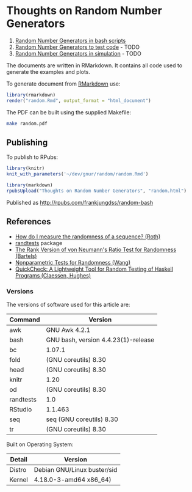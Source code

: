 # Thoughts on Random Number Generators

1. [Random Number Generators in bash scripts](./random.Rmd)
2. [Random Number Generators to test code](./code.Rmd) - TODO
3. [Random Number Generators in simulation](./simulate.Rmd) - TODO

The documents are written in RMarkdown. It contains all code used to generate
the examples and plots.

To generate document from [RMarkdown](https://rmarkdown.rstudio.com/) use:

```r
library(rmarkdown)
render("random.Rmd", output_format = "html_document")
```

The PDF can be built using the supplied Makefile:

```bash
make random.pdf
```

## Publishing

To publish to RPubs:

```r
library(knitr)
knit_with_parameters('~/dev/gnur/random/random.Rmd')

library(markdown)
rpubsUpload("Thoughts on Random Number Generators", "random.html")
```

Published as http://rpubs.com/frankjungdss/random-bash

## References

* [How do I measure the randomness of a
sequence? (Roth)](https://www.quora.com/How-do-I-measure-the-randomness-of-a-sequence)
* [randtests](https://cran.r-project.org/web/packages/randtests/randtests.pdf)
  package
* [The Rank Version of von Neumann's Ratio Test for Randomness (Bartels)](https://www.researchgate.net/publication/230639951_The_Rank_Version_of_von_Neumann's_Ratio_Test_for_Randomness)
* [Nonparametric Tests for Randomness (Wang)](http://www.ifp.illinois.edu/~ywang11/paper/ECE461Proj.pdf)
* [QuickCheck: A Lightweight Tool for Random Testing of Haskell
Programs (Claessen, Hughes) ](https://www.researchgate.net/publication/2449938_QuickCheck_A_Lightweight_Tool_for_Random_Testing_of_Haskell_Programs)

### Versions

The versions of software used for this article are:

  | Command   | Version                             |
  | ---       | ---                                 |
  | awk       | GNU Awk 4.2.1                       |
  | bash      | GNU bash, version 4.4.23(1)-release |
  | bc        | 1.07.1                              |
  | fold      | (GNU coreutils) 8.30                |
  | head      | (GNU coreutils) 8.30                |
  | knitr     | 1.20                                |
  | od        | (GNU coreutils) 8.30                |
  | randtests | 1.0                                 |
  | RStudio   | 1.1.463                             |
  | seq       | seq (GNU coreutils) 8.30            |
  | tr        | (GNU coreutils) 8.30                |
  
Built on Operating System:

  | Detail  | Version                     |
  | ---     | ---                         |
  | Distro  | Debian GNU/Linux buster/sid |
  | Kernel  | 4.18.0-3-amd64 x86_64)      |
  
